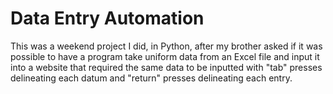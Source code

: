 # Data Entry Automation

This was a weekend project I did, in Python, after my brother asked if it was possible to have a program take uniform data from an Excel file and input it into a website that required the same data to be inputted with "tab" presses delineating each datum and "return" presses delineating each entry.

